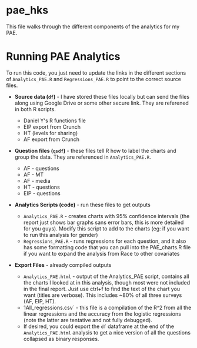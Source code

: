# pae_hks

This file walks through the different components of the analytics for my PAE.

# Running PAE Analytics

To run this code, you just need to update the links in the different sections of `Analytics_PAE.R` and `Regressions_PAE.R` to point to the correct source files.

* **Source data (`df`)** - I have stored these files locally but can send the files along using Google Drive or some other secure link. They are referened in both R scripts.
  *  Daniel Y's R functions file
  *  EIP export from Crunch
  *  HT (levels for sharing)
  *  AF export from Crunch
	
* **Question files (`qsdf`)** - these files tell R how to label the charts and group the data. They are referenced in `Analytics_PAE.R`.
  *  AF - questions
  *  AF - MT
  *  AF - media
  *  HT - questions
  *  EIP - questions

* **Analytics Scripts (code)** - run these files to get outputs
  * `Analytics_PAE.R` - creates charts with 95% confidence intervals (the report just shows bar graphs sans error bars, this is more detailed for you guys). Modify this script to add to the charts (eg: if you want to run this analysis for gender)
  * `Regressions_PAE.R` - runs regressions for each question, and it also has some formatting code that you can pull into the PAE_charts.R file if you want to expand the analysis from Race to other covariates


* **Export Files** - already compiled outputs
  * `Analytics_PAE.html` - output of the Analytics_PAE script, contains all the charts I looked at in this analysis, though most were not included in the final report. Just use ctrl+f to find the text of the chart you want (titles are verbose). This includes ~80% of all three surveys (AF, EIP, HT).
  * 1All_regressions.csv` - this file is a compilation of the R^2 from all the linear regressions and the accuracy from the logistic regressions (note the latter are tentative and not fully debugged).
  * If desired, you could export the `df` dataframe at the end of the `Analytics_PAE.html` analysis to get a nice version of all the questions collapsed as binary responses.
